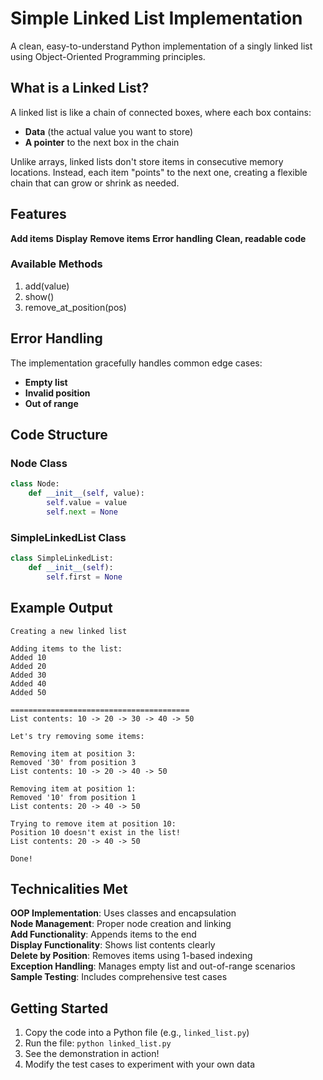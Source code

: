 # Simple Linked List Implementation
A clean, easy-to-understand Python implementation of a singly linked list using Object-Oriented Programming principles.

## What is a Linked List?
A linked list is like a chain of connected boxes, where each box contains:
- **Data** (the actual value you want to store)
- **A pointer** to the next box in the chain

Unlike arrays, linked lists don't store items in consecutive memory locations. Instead, each item "points" to the next one, creating a flexible chain that can grow or shrink as needed.

## Features

**Add items**
**Display** 
**Remove items** 
**Error handling** 
**Clean, readable code** 

### Available Methods
1. add(value)
2. show()
3. remove_at_position(pos) 

## Error Handling

The implementation gracefully handles common edge cases:
- **Empty list**
- **Invalid position**
- **Out of range**

## Code Structure

### Node Class
```python
class Node:
    def __init__(self, value):
        self.value = value 
        self.next = None 
```

### SimpleLinkedList Class
```python
class SimpleLinkedList:
    def __init__(self):
        self.first = None 
```

## Example Output
```
Creating a new linked list

Adding items to the list:
Added 10
Added 20
Added 30
Added 40
Added 50

========================================
List contents: 10 -> 20 -> 30 -> 40 -> 50

Let's try removing some items:

Removing item at position 3:
Removed '30' from position 3
List contents: 10 -> 20 -> 40 -> 50

Removing item at position 1:
Removed '10' from position 1
List contents: 20 -> 40 -> 50

Trying to remove item at position 10:
Position 10 doesn't exist in the list!
List contents: 20 -> 40 -> 50

Done!
```

## Technicalities Met

**OOP Implementation**: Uses classes and encapsulation  
**Node Management**: Proper node creation and linking  
**Add Functionality**: Appends items to the end  
**Display Functionality**: Shows list contents clearly  
**Delete by Position**: Removes items using 1-based indexing  
**Exception Handling**: Manages empty list and out-of-range scenarios  
**Sample Testing**: Includes comprehensive test cases  

## Getting Started

1. Copy the code into a Python file (e.g., `linked_list.py`)
2. Run the file: `python linked_list.py`
3. See the demonstration in action!
4. Modify the test cases to experiment with your own data
